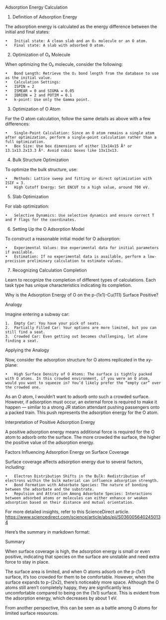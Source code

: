 Adsorption Energy Calculation

1. Definition of Adsorption Energy

The adsorption energy is calculated as the energy difference between the initial and final states:

    •	Initial state: A clean slab and an O₂ molecule or an O atom.
    •	Final state: A slab with adsorbed O atom.

2. Optimization of O₂ Molecule

When optimizing the O₂ molecule, consider the following:

    •	Bond Length: Retrieve the O₂ bond length from the database to use as the initial value.
    •	Calculation Settings:
    •	ISPIN = 2
    •	ISMEAR = 0 and SIGMA = 0.05
    •	IBRION = 2 and POTIM = 0.1
    •	k-point: Use only the Gamma point.

3. Optimization of O Atom

For the O atom calculation, follow the same details as above with a few differences:

    •	Single-Point Calculation: Since an O atom remains a single atom after optimization, perform a single-point calculation rather than a full optimization.
    •	Box Size: Use box dimensions of either 13x14x15 Å³ or 13.1x13.2x13.3 Å³. Avoid cubic boxes like 13x13x13.

4. Bulk Structure Optimization

To optimize the bulk structure, use:

    •	Methods: Lattice sweep and fitting or direct optimization with ISIF = 3.
    •	High Cutoff Energy: Set ENCUT to a high value, around 700 eV.

5. Slab Optimization

For slab optimization:

    •	Selective Dynamics: Use selective dynamics and ensure correct T and F flags for the coordinates.

6. Setting Up the O Adsorption Model

To construct a reasonable initial model for O adsorption:

    •	Experimental Values: Use experimental data for initial parameters if available.
    •	Estimation: If no experimental data is available, perform a low-precision preliminary calculation to estimate values.

7. Recognizing Calculation Completion

Learn to recognize the completion of different types of calculations. Each task type has unique characteristics indicating its completion.

Why is the Adsorption Energy of O on the p-(1x1)-Cu(111) Surface Positive?

Analogy

Imagine entering a subway car:

    1.	Empty Car: You have your pick of seats.
    2.	Partially Filled Car: Your options are more limited, but you can still find a seat.
    3.	Crowded Car: Even getting out becomes challenging, let alone finding a seat.

Applying the Analogy

Now, consider the adsorption structure for O atoms replicated in the xy-plane:

    •	High Surface Density of O Atoms: The surface is tightly packed with O atoms. In this crowded environment, if you were an O atom, would you want to squeeze in? You’d likely prefer the “empty car” over the crowded one.

As an O atom, I wouldn’t want to adsorb onto such a crowded surface. However, if adsorption must occur, an external force is required to make it happen — similar to a strong JR station attendant pushing passengers onto a packed train. This push represents the adsorption energy for the O atom.

Interpretation of Positive Adsorption Energy

A positive adsorption energy means additional force is required for the O atom to adsorb onto the surface. The more crowded the surface, the higher the positive value of the adsorption energy.

Factors Influencing Adsorption Energy on Surface Coverage

Surface coverage affects adsorption energy due to several factors, including:

    •	Electron Distribution Shifts in the Bulk: Redistribution of electrons within the bulk material can influence adsorption strength.
    •	Bond Formation with Adsorbate Species: The nature of bonding between the adsorbate and the substrate.
    •	Repulsion and Attraction Among Adsorbate Species: Interactions between adsorbed atoms or molecules can either enhance or weaken adsorption based on their distance and mutual orientation.

For more detailed insights, refer to this ScienceDirect article.
https://www.sciencedirect.com/science/article/abs/pii/S0360056402450134

Here’s the summary in markdown format:

Summary

When surface coverage is high, the adsorption energy is small or even positive, indicating that species on the surface are unstable and need extra force to stay in place.

The surface area is limited, and when O atoms adsorb on the p-(1x1) surface, it’s too crowded for them to be comfortable. However, when the surface expands to p-(2x2), there’s noticeably more space. Although the O atoms still aren’t completely happy, they are significantly less uncomfortable compared to being on the (1x1) surface. This is evident from the adsorption energy, which decreases by about 1 eV.

From another perspective, this can be seen as a battle among O atoms for limited surface resources.

